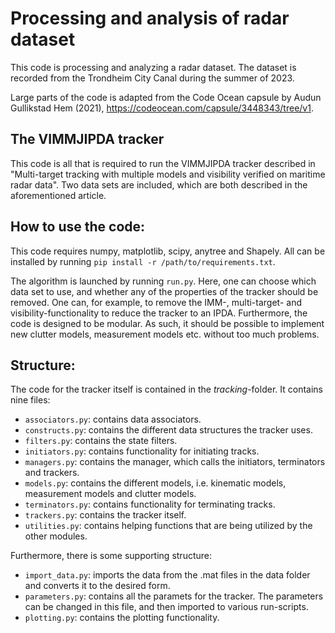 # Processing and analysis of radar dataset
This code is processing and analyzing a radar dataset. The dataset is recorded from the Trondheim City Canal during the summer of 2023. 

Large parts of the code is adapted from the Code Ocean capsule by Audun Gullikstad Hem (2021), https://codeocean.com/capsule/3448343/tree/v1.

## The VIMMJIPDA tracker

This code is all that is required to run the VIMMJIPDA tracker described in "Multi-target tracking with multiple models and
visibility verified on maritime radar data". Two data sets are included, which are both described in the aforementioned article.

## How to use the code:

This code requires numpy, matplotlib, scipy, anytree and Shapely. All can be installed by running
`pip install -r /path/to/requirements.txt`. 

The algorithm is launched by running `run.py`. Here, one can choose which data set to use, and whether any of the properties of the tracker should be removed. One can, for example, to remove the IMM-, multi-target- and visibility-functionality to reduce the tracker to an IPDA. Furthermore, the code is designed to be modular. As such, it should be possible to implement new clutter models, measurement models etc. without too much problems.

## Structure:

The code for the tracker itself is contained in the *tracking*-folder. It contains nine files:
* `associators.py`: contains data associators.
* `constructs.py`: contains the different data structures the tracker uses.
* `filters.py`: contains the state filters.
* `initiators.py`: contains functionality for initiating tracks.
* `managers.py`: contains the manager, which calls the initiators, terminators and trackers.
* `models.py`: contains the different models, i.e. kinematic models, measurement models and clutter models.
* `terminators.py`: contains functionality for terminating tracks.
* `trackers.py`: contains the tracker itself.
* `utilities.py`: contains helping functions that are being utilized by the other modules.

Furthermore, there is some supporting structure:

* `import_data.py`: imports the data from the .mat files in the data folder and converts it to the desired form.
* `parameters.py`: contains all the paramets for the tracker. The parameters can be changed in this file, and then imported to various run-scripts.
* `plotting.py`: contains the plotting functionality.
